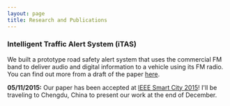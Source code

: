 ```yaml
---
layout: page
title: Research and Publications
---
```


### Intelligent Traffic Alert System (iTAS)

We built a prototype road safety alert system that uses the commercial FM band to deliver audio and digital information to a vehicle using its FM radio. You can find out more from a draft of the paper [here](http://1drv.ms/1ON0nb5).

**05/11/2015:** Our paper has been accepted at [IEEE Smart City 2015](http://umc.uestc.edu.cn/conference/SmartCity2015/index.php)! I'll be traveling to Chengdu, China to present our work at the end of December.
